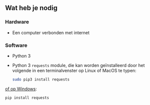 ## Wat heb je nodig

### Hardware

+ Een computer verbonden met internet

### Software

+ Python 3
+ Python 3 `requests` module, die kan worden geïnstalleerd door het volgende in een terminalvenster op Linux of MacOS te typen:

    ```bash
    sudo pip3 install requests
    ```

[of op Windows](https://projects.raspberrypi.org/nl-NL/projects/using-pip-on-windows):

```
pip install requests
```
